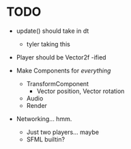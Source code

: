 # TODO

- update() should take in dt
  - tyler taking this
- Player should be Vector2f -ified


- Make Components for *everything*
    - TransformComponent
      - Vector position, Vector rotation
    - Audio
    - Render

- Networking... hmm.
  - Just two players... maybe
  - SFML builtin?